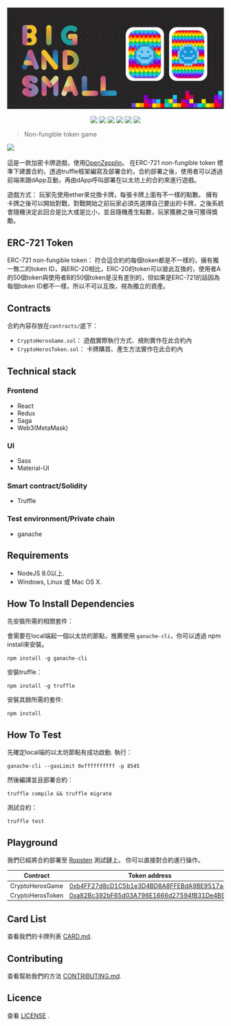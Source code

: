 <p align=center>
<img src="./icon.png">
</p>

<p align=center>
<a target="_blank" href="https://travis-ci.org/PortalNetwork/nifty-game.svg?branch=develop" title="Build status"><img src="https://travis-ci.org/PortalNetwork/nifty-game.svg?branch=develop"></a>
<a target="_blank" href="https://reactjs.org/" title="React"><img src="https://img.shields.io/badge/react-%3E%2016.1.1-brightgreen.svg"></a>
<a target="_blank" href="http://nodejs.org/download/" title="Node version"><img src="https://img.shields.io/badge/node-%3E%3D%208.0.0-brightgreen.svg"></a>
<a target="_blank" href="https://github.com/PortalNetwork/nifty-game/pulls" title="PRs Welcome"><img src="https://img.shields.io/badge/PRs-welcome-blue.svg"></a>
<img src="https://img.shields.io/hackage-deps/v/lens.svg"/>
<a target="_blank" href="#"><img src="https://img.shields.io/github/license/mashape/apistatus.svg"/></a>
</p>  


> Non-fungible token game

<img src="https://i.imgur.com/77nixUU.png" height="30"/>

這是一款加密卡牌遊戲，使用[OpenZepplin](https://github.com/OpenZeppelin/openzeppelin-solidity)。
在ERC-721 non-fungible token 標準下建置合約，透過truffle框架編寫及部署合約，合約部署之後，使用者可以透過前端來跟dApp互動，再由dApp呼叫部署在以太坊上的合約來進行遊戲。

遊戲方式：
    玩家先使用ether來兌換卡牌，每張卡牌上面有不一樣的點數。 擁有卡牌之後可以開始對戰，對戰開始之前玩家必須先選擇自己要出的卡牌，之後系統會隨機決定此回合是比大或是比小，並且隨機產生點數，玩家獲勝之後可獲得獎勵。

## ERC-721 Token

ERC-721 non-fungible token：
    符合這合約的每個token都是不一樣的，擁有獨一無二的token ID，與ERC-20相比，ERC-20的token可以彼此互換的，使用者A的50個token與使用者B的50個token是沒有差別的，但如果是ERC-721的話因為每個token ID都不一樣，所以不可以互換，視為獨立的資產。

## Contracts
合約內容存放在`contracts/`底下：
- `CryptoHerosGame.sol`：
    遊戲實際執行方式、規則實作在此合約內
- `CryptoHerosToken.sol`：
    卡牌購買、產生方法實作在此合約內

## Technical stack

### Frontend
- React
- Redux
- Saga
- Web3(MetaMask)

### UI
- Sass
- Material-UI

### Smart contract/Solidity
- Truffle

### Test environment/Private chain
- ganache

## Requirements

* NodeJS 8.0以上.
* Windows, Linux 或 Mac OS X.

## How To Install Dependencies

先安裝所需的相關套件：  
  
會需要在local端起一個以太坊的節點，推薦使用 `ganache-cli`，你可以透過 npm install來安裝。

```
npm install -g ganache-cli
```

安裝truffle：

```
npm install -g truffle
```

安裝其餘所需的套件:  

```
npm install
```

## How To Test

先確定local端的以太坊節點有成功啟動. 執行：

```
ganache-cli --gasLimit 0xffffffffff -p 8545
```

然後編譯並且部署合約：

```
truffle compile && truffle migrate
```

測試合約：

```
truffle test
```

## Playground

我們已經將合約部署至 [Ropsten](https://ropsten.etherscan.io/) 測試鏈上。 你可以直接對合約進行操作。

| Contract         | Token address | Transaction hash
|------------------|---------------|---------------------
| CryptoHerosGame  | [0xb4FF27d8cD1C5b1e3D4BD8A8FFEBdA9BE9517a4b](https://ropsten.etherscan.io/address/0xb4ff27d8cd1c5b1e3d4bd8a8ffebda9be9517a4b) | [0x49bb8698e2951a0c7eb091038b500694cdf37c74ec51d6c98d91823dc9595b95](https://ropsten.etherscan.io/tx/0x49bb8698e2951a0c7eb091038b500694cdf37c74ec51d6c98d91823dc9595b95)
| CryptoHerosToken | [0xa82Bc392bF65d03A796E1666d27594fB31De4B93](https://ropsten.etherscan.io/address/0xa82bc392bf65d03a796e1666d27594fb31de4b93) | [0xf41868e6b59020965831aac218e1a521b283ab4975f10a44cf0908f6ce586ad7](https://ropsten.etherscan.io/tx/0xf41868e6b59020965831aac218e1a521b283ab4975f10a44cf0908f6ce586ad7)

## Card List

查看我們的卡牌列表 [CARD.md](./dapp/CARD.md).

## Contributing

查看幫助我們的方法 [CONTRIBUTING.md](./CONTRIBUTING.md).

## Licence

查看 [LICENSE](./LICENSE) .
